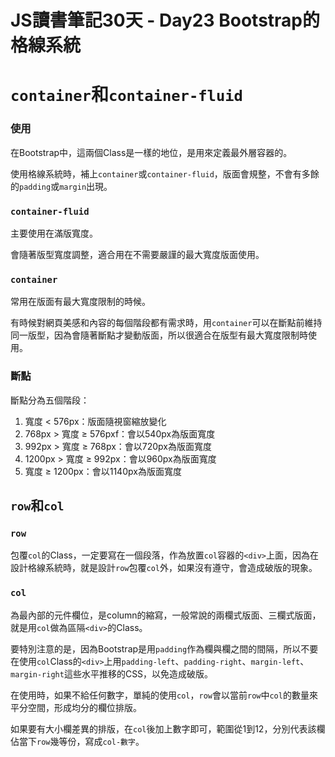 # JS讀書筆記30天 - Day23 Bootstrap的格線系統



# `container`和`container-fluid`

### 使用

在Bootstrap中，這兩個Class是一樣的地位，是用來定義最外層容器的。

使用格線系統時，補上`container`或`container-fluid`，版面會規整，不會有多餘的`padding`或`margin`出現。

### `container-fluid`

主要使用在滿版寬度。

會隨著版型寬度調整，適合用在不需要嚴謹的最大寬度版面使用。

### `container`

常用在版面有最大寬度限制的時候。

有時候對網頁美感和內容的每個階段都有需求時，用`container`可以在斷點前維持同一版型，因為會隨著斷點才變動版面，所以很適合在版型有最大寬度限制時使用。

### 斷點

斷點分為五個階段：

1. 寬度 < 576px：版面隨視窗縮放變化
2. 768px > 寬度 ≥ 576pxf：會以540px為版面寬度
3. 992px > 寬度 ≥ 768px：會以720px為版面寬度
4. 1200px > 寬度 ≥ 992px：會以960px為版面寬度
5. 寬度 ≥ 1200px：會以1140px為版面寬度



## `row`和`col`

### `row`

包覆`col`的Class，一定要寫在一個段落，作為放置`col`容器的`<div>`上面，因為在設計格線系統時，就是設計`row`包覆`col`外，如果沒有遵守，會造成破版的現象。

### `col`

為最內部的元件欄位，是column的縮寫，一般常說的兩欄式版面、三欄式版面，就是用`col`做為區隔`<div>`的Class。

要特別注意的是，因為Bootstrap是用`padding`作為欄與欄之間的間隔，所以不要在使用`col`Class的`<div>`上用`padding-left`、`padding-right`、`margin-left`、`margin-right`這些水平推移的CSS，以免造成破版。

在使用時，如果不給任何數字，單純的使用`col`，`row`會以當前`row`中`col`的數量來平分空間，形成均分的欄位排版。

如果要有大小欄差異的排版，在`col`後加上數字即可，範圍從1到12，分別代表該欄佔當下`row`幾等份，寫成`col-數字`。